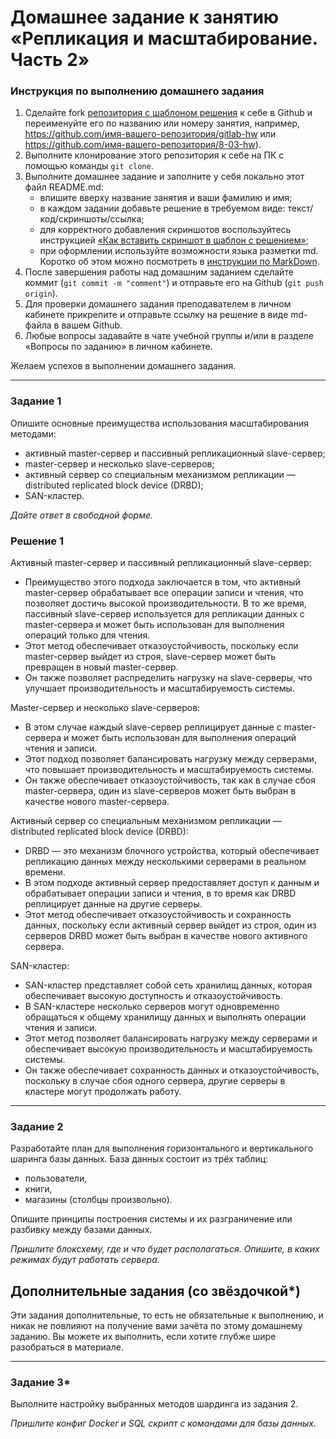 # Домашнее задание к занятию «Репликация и масштабирование. Часть 2»

### Инструкция по выполнению домашнего задания

1. Сделайте fork [репозитория c шаблоном решения](https://github.com/netology-code/sys-pattern-homework) к себе в Github и переименуйте его по названию или номеру занятия, например, https://github.com/имя-вашего-репозитория/gitlab-hw или https://github.com/имя-вашего-репозитория/8-03-hw).
2. Выполните клонирование этого репозитория к себе на ПК с помощью команды `git clone`.
3. Выполните домашнее задание и заполните у себя локально этот файл README.md:
   - впишите вверху название занятия и ваши фамилию и имя;
   - в каждом задании добавьте решение в требуемом виде: текст/код/скриншоты/ссылка;
   - для корректного добавления скриншотов воспользуйтесь инструкцией [«Как вставить скриншот в шаблон с решением»](https://github.com/netology-code/sys-pattern-homework/blob/main/screen-instruction.md);
   - при оформлении используйте возможности языка разметки md. Коротко об этом можно посмотреть в [инструкции по MarkDown](https://github.com/netology-code/sys-pattern-homework/blob/main/md-instruction.md).
4. После завершения работы над домашним заданием сделайте коммит (`git commit -m "comment"`) и отправьте его на Github (`git push origin`).
5. Для проверки домашнего задания преподавателем в личном кабинете прикрепите и отправьте ссылку на решение в виде md-файла в вашем Github.
6. Любые вопросы задавайте в чате учебной группы и/или в разделе «Вопросы по заданию» в личном кабинете.

Желаем успехов в выполнении домашнего задания.

---

### Задание 1

Опишите основные преимущества использования масштабирования методами:

- активный master-сервер и пассивный репликационный slave-сервер; 
- master-сервер и несколько slave-серверов;
- активный сервер со специальным механизмом репликации — distributed replicated block device (DRBD);
- SAN-кластер.

*Дайте ответ в свободной форме.*

### Решение 1

Активный master-сервер и пассивный репликационный slave-сервер:
- Преимущество этого подхода заключается в том, что активный master-сервер обрабатывает все операции записи и чтения, что позволяет достичь высокой производительности. В то же время, пассивный slave-сервер используется для репликации данных с master-сервера и может быть использован для выполнения операций только для чтения.
- Этот метод обеспечивает отказоустойчивость, поскольку если master-сервер выйдет из строя, slave-сервер может быть превращен в новый master-сервер.
- Он также позволяет распределить нагрузку на slave-серверы, что улучшает производительность и масштабируемость системы.

Master-сервер и несколько slave-серверов:
- В этом случае каждый slave-сервер реплицирует данные с master-сервера и может быть использован для выполнения операций чтения и записи.
- Этот подход позволяет балансировать нагрузку между серверами, что повышает производительность и масштабируемость системы.
- Он также обеспечивает отказоустойчивость, так как в случае сбоя master-сервера, один из slave-серверов может быть выбран в качестве нового master-сервера.

Активный сервер со специальным механизмом репликации — distributed replicated block device (DRBD):
- DRBD — это механизм блочного устройства, который обеспечивает репликацию данных между несколькими серверами в реальном времени.
- В этом подходе активный сервер предоставляет доступ к данным и обрабатывает операции записи и чтения, в то время как DRBD реплицирует данные на другие серверы.
- Этот метод обеспечивает отказоустойчивость и сохранность данных, поскольку если активный сервер выйдет из строя, один из серверов DRBD может быть выбран в качестве нового активного сервера.

SAN-кластер:
- SAN-кластер представляет собой сеть хранилищ данных, которая обеспечивает высокую доступность и отказоустойчивость.
- В SAN-кластере несколько серверов могут одновременно обращаться к общему хранилищу данных и выполнять операции чтения и записи.
- Этот метод позволяет балансировать нагрузку между серверами и обеспечивает высокую производительность и масштабируемость системы.
- Он также обеспечивает сохранность данных и отказоустойчивость, поскольку в случае сбоя одного сервера, другие серверы в кластере могут продолжать работу.

---

### Задание 2


Разработайте план для выполнения горизонтального и вертикального шаринга базы данных. База данных состоит из трёх таблиц: 

- пользователи, 
- книги, 
- магазины (столбцы произвольно). 

Опишите принципы построения системы и их разграничение или разбивку между базами данных.

*Пришлите блоксхему, где и что будет располагаться. Опишите, в каких режимах будут работать сервера.* 

## Дополнительные задания (со звёздочкой*)
Эти задания дополнительные, то есть не обязательные к выполнению, и никак не повлияют на получение вами зачёта по этому домашнему заданию. Вы можете их выполнить, если хотите глубже шире разобраться в материале.

---
### Задание 3*

Выполните настройку выбранных методов шардинга из задания 2.

*Пришлите конфиг Docker и SQL скрипт с командами для базы данных*.
